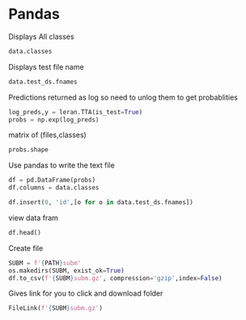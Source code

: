 # Pandas

Displays All classes

```python
data.classes
```
Displays test file name

```python
data.test_ds.fnames
```
Predictions returned as log so need to unlog them to get probablities

```python
log_preds,y = leran.TTA(is_test=True)
probs = np.exp(log_preds)
```
matrix of (files,classes)

```python
probs.shape
```

Use pandas to write the text file

```python
df = pd.DataFrame(probs)
df.columns = data.classes
```

```python
df.insert(0, 'id',[o for o in data.test_ds.fnames])
```
view data fram

```python
df.head()
```

Create file

```python
SUBM = f'{PATH}subm'
os.makedirs(SUBM, exist_ok=True)
df.to_csv(f'{SUBM}subm.gz', compression='gzip',index=False)
```
Gives link for you to click and download folder

```python
FileLink(f'{SUBM}subm.gz')
```

